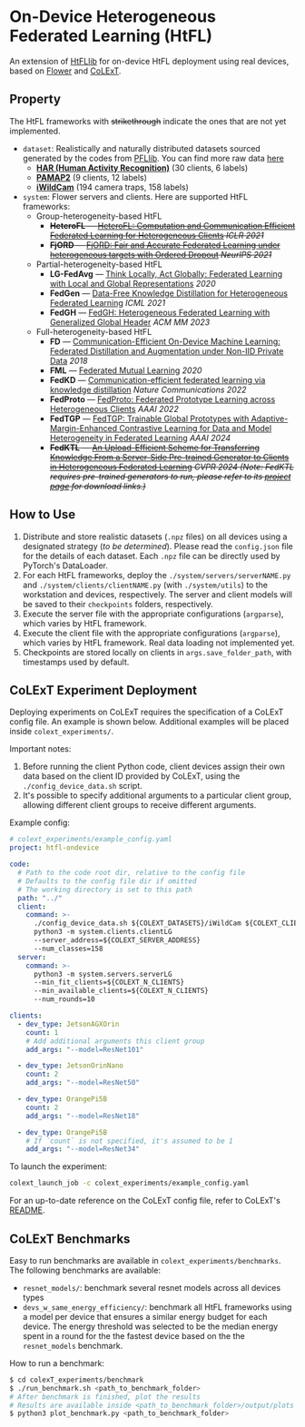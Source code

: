 # On-Device Heterogeneous Federated Learning (HtFL)

An extension of [HtFLlib](https://github.com/TsingZ0/HtFLlib) for on-device HtFL deployment using real devices, based on [Flower](https://flower.ai/) and [CoLExT](https://sands.kaust.edu.sa/project/colext/).


## Property

The HtFL frameworks with ~~strikethrough~~ indicate the ones that are not yet implemented.

- `dataset`: Realistically and naturally distributed datasets sourced generated by the codes from [PFLlib](https://github.com/TsingZ0/PFLlib). You can find more raw data [here](https://docs.google.com/spreadsheets/d/1j0b6mvRXpIuJPglup06IWs7Bc8X01bb4Bj5P0w5MpJM/edit?gid=0#gid=0)
  - **[HAR (Human Activity Recognition)](https://archive.ics.uci.edu/ml/datasets/human+activity+recognition+using+smartphones)** (30 clients, 6 labels)
  - **[PAMAP2](http://archive.ics.uci.edu/ml/datasets/pamap2+physical+activity+monitoring)** (9 clients, 12 labels)
  - **[iWildCam](https://wilds.stanford.edu/)** (194 camera traps, 158 labels)
- `system`: Flower servers and clients. Here are supported HtFL frameworks:
  - Group-heterogeneity-based HtFL
    - ~~**HeteroFL** — [HeteroFL: Computation and Communication Efficient Federated Learning for Heterogeneous Clients](https://openreview.net/forum?id=TNkPBBYFkXg) *ICLR 2021*~~
    - ~~**FjORD** — [FjORD: Fair and Accurate Federated Learning under heterogeneous targets with Ordered Dropout](https://proceedings.neurips.cc/paper/2021/hash/6aed000af86a084f9cb0264161e29dd3-Abstract.html) *NeurIPS 2021*~~
  - Partial-heterogeneity-based HtFL
    - **LG-FedAvg** — [Think Locally, Act Globally: Federated Learning with Local and Global Representations](https://arxiv.org/abs/2001.01523) *2020*
    - **FedGen** — [Data-Free Knowledge Distillation for Heterogeneous Federated Learning](http://proceedings.mlr.press/v139/zhu21b.html) *ICML 2021*
    - **FedGH** — [FedGH: Heterogeneous Federated Learning with Generalized Global Header](https://dl.acm.org/doi/10.1145/3581783.3611781) *ACM MM 2023*
  - Full-heterogeneity-based HtFL
    - **FD** — [Communication-Efficient On-Device Machine Learning: Federated Distillation and Augmentation under Non-IID Private Data](https://arxiv.org/pdf/1811.11479.pdf) *2018*
    - **FML** — [Federated Mutual Learning](https://arxiv.org/abs/2006.16765) *2020*
    - **FedKD** — [Communication-efficient federated learning via knowledge distillation](https://www.nature.com/articles/s41467-022-29763-x) *Nature Communications 2022*
    - **FedProto** — [FedProto: Federated Prototype Learning across Heterogeneous Clients](https://ojs.aaai.org/index.php/AAAI/article/view/20819) *AAAI 2022*
    - **FedTGP** — [FedTGP: Trainable Global Prototypes with Adaptive-Margin-Enhanced Contrastive Learning for Data and Model Heterogeneity in Federated Learning](https://arxiv.org/abs/2401.03230) *AAAI 2024*
    - ~~**FedKTL** — [An Upload-Efficient Scheme for Transferring Knowledge From a Server-Side Pre-trained Generator to Clients in Heterogeneous Federated Learning](https://arxiv.org/abs/2403.15760) *CVPR 2024* *(Note: FedKTL requires pre-trained generators to run, please refer to its [project page](https://github.com/TsingZ0/FedKTL) for download links.)*~~

## How to Use

1. Distribute and store realistic datasets (`.npz` files) on all devices using a designated strategy (*to be determined*). Please read the `config.json` file for the details of each dataset. Each `.npz` file can be directly used by PyTorch's DataLoader.
2. For each HtFL frameworks, deploy the `./system/servers/serverNAME.py` and `./system/clients/clientNAME.py` (with `./system/utils`) to the workstation and devices, respectively. The server and client models will be saved to their `checkpoints` folders, respectively.
3. Execute the server file with the appropriate configurations (`argparse`), which varies by HtFL framework.
4. Execute the client file with the appropriate configurations (`argparse`), which varies by HtFL framework. Real data loading not implemented yet.
5. Checkpoints are stored locally on clients in `args.save_folder_path`, with timestamps used by default.

## CoLExT Experiment Deployment

Deploying experiments on CoLExT requires the specification of a CoLExT config file. An example is shown below. Additional examples will be placed inside `colext_experiments/`.

Important notes:
1. Before running the client Python code, client devices assign their own data based on the client ID provided by CoLExT, using the `./config_device_data.sh` script.
2. It's possible to specify additional arguments to a particular client group, allowing different client groups to receive different arguments.

Example config:
```yaml
# colext_experiments/example_config.yaml
project: htfl-ondevice

code:
  # Path to the code root dir, relative to the config file
  # Defaults to the config file dir if omitted
  # The working directory is set to this path
  path: "../"
  client:
    command: >-
      ./config_device_data.sh ${COLEXT_DATASETS}/iWildCam ${COLEXT_CLIENT_ID} &&
      python3 -m system.clients.clientLG
      --server_address=${COLEXT_SERVER_ADDRESS}
      --num_classes=158
  server:
    command: >-
      python3 -m system.servers.serverLG
      --min_fit_clients=${COLEXT_N_CLIENTS}
      --min_available_clients=${COLEXT_N_CLIENTS}
      --num_rounds=10

clients:
  - dev_type: JetsonAGXOrin
    count: 1
    # Add additional arguments this client group
    add_args: "--model=ResNet101"

  - dev_type: JetsonOrinNano
    count: 2
    add_args: "--model=ResNet50"

  - dev_type: OrangePi5B
    count: 2
    add_args: "--model=ResNet18"

  - dev_type: OrangePi5B
    # If `count` is not specified, it's assumed to be 1
    add_args: "--model=ResNet34"
```

To launch the experiment:
```bash
colext_launch_job -c colext_experiments/example_config.yaml
```

For an up-to-date reference on the CoLExT config file, refer to CoLExT's [README](https://github.com/sands-lab/colext/blob/main/README.md).


## CoLExT Benchmarks

Easy to run benchmarks are available in `colext_experiments/benchmarks`.
The following benchmarks are available:

- `resnet_models/`: benchmark several resnet models across all devices types
- `devs_w_same_energy_efficiency/`: benchmark all HtFL frameworks using a model per device that ensures a similar energy budget for each device. The energy threshold was selected to be the median energy spent in a round for the the fastest device based on the the `resnet_models` benchmark.

How to run a benchmark:
```bash
$ cd colexT_experiments/benchmark
$ ./run_benchmark.sh <path_to_benchmark_folder>
# After benchmark is finished, plot the results
# Results are available inside <path_to_benchmark_folder>/output/plots
$ python3 plot_benchmark.py <path_to_benchmark_folder>
```